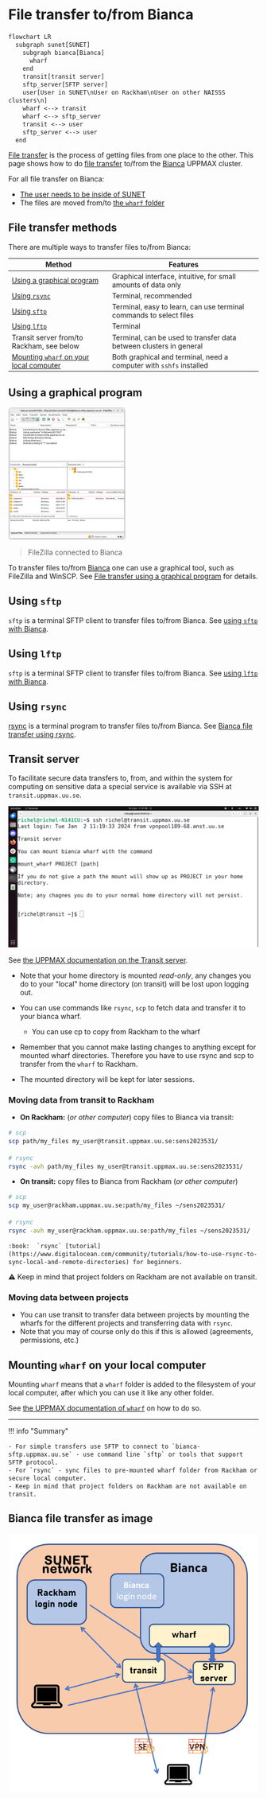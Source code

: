 # File transfer to/from Bianca

```mermaid
flowchart LR
  subgraph sunet[SUNET]
    subgraph bianca[Bianca]
      wharf
    end
    transit[transit server]
    sftp_server[SFTP server]
    user[User in SUNET\nUser on Rackham\nUser on other NAISSS clusters\n]
    wharf <--> transit
    wharf <--> sftp_server
    transit <--> user
    sftp_server <--> user
  end
```

[File transfer](file_transfer.md) is the process of getting files
from one place to the other. This page shows how to do [file transfer](file_transfer.md) to/from
the [Bianca](bianca.md) UPPMAX cluster.

For all file transfer on Bianca:

* [The user needs to be inside of SUNET](../getting_started/get_inside_sunet.md)
* The files are moved from/to [the `wharf` folder](wharf.md)

## File transfer methods

There are multiple ways to transfer files to/from Bianca:

Method                                                                            |Features
----------------------------------------------------------------------------------|---------------------------------------------
[Using a graphical program](#using-a-graphical-program)                           |Graphical interface, intuitive, for small amounts of data only
[Using `rsync`](#using-rsync)                                                     |Terminal, recommended
[Using `sftp`](#using-sftp)                                                       |Terminal, easy to learn, can use terminal commands to select files
[Using `lftp`](#using-lftp)                                                       |Terminal
Transit server from/to Rackham, see below                                         |Terminal, can be used to transfer data between clusters in general
[Mounting `wharf` on your local computer](#mounting-wharf-on-your-local-computer) |Both graphical and terminal, need a computer with `sshfs` installed


## Using a graphical program

![FileZilla connected to Bianca](./img/filezilla_login_to_bianca_236_x_266.png)

> FileZilla connected to Bianca

To transfer files to/from [Bianca](bianca.md)
one can use a graphical tool, such as FileZilla and WinSCP.
See [File transfer using a graphical program](bianca_file_transfer_using_gui.md)
for details.

## Using `sftp`

`sftp` is a terminal SFTP client to transfer files to/from Bianca.
See [using `sftp` with Bianca](sftp_with_bianca.md).

## Using `lftp`

`sftp` is a terminal SFTP client to transfer files to/from Bianca.
See [using `lftp` with Bianca](lftp_with_bianca.md).

## Using `rsync`

[rsync](../software/rsync.md) is a terminal program to transfer files to/from Bianca.
See [Bianca file transfer using rsync](bianca_file_transfer_using_rsync.md).

## Transit server

To facilitate secure data transfers to, from,
and within the system for computing on sensitive data a special service is available
via SSH at `transit.uppmax.uu.se`.

![A user that is logged in to Transit](./img/logged_in_transit.png)

See [the UPPMAX documentation on the Transit server](transit.md).

* Note that your home directory is mounted _read-only_, any changes you do to your "local" home directory (on transit) will be lost upon logging out.

* You can use commands like ``rsync``, ``scp`` to fetch data and transfer it to your bianca wharf.
    * You can use cp to copy from Rackham to the wharf
* Remember that you cannot make lasting changes to anything except for mounted wharf directories. Therefore you have to use rsync and scp to transfer from the ``wharf`` to Rackham.
* The mounted directory will be kept for later sessions.

### Moving data from transit to Rackham

* **On Rackham:** (_or other computer_) copy files to Bianca via transit:

```bash
# scp
scp path/my_files my_user@transit.uppmax.uu.se:sens2023531/

# rsync
rsync -avh path/my_files my_user@transit.uppmax.uu.se:sens2023531/
```

* **On transit:** copy files to Bianca from Rackham (_or other computer_)

```bash
# scp
scp my_user@rackham.uppmax.uu.se:path/my_files ~/sens2023531/

# rsync
rsync -avh my_user@rackham.uppmax.uu.se:path/my_files ~/sens2023531/
```

    :book:  `rsync` [tutorial](https://www.digitalocean.com/community/tutorials/how-to-use-rsync-to-sync-local-and-remote-directories) for beginners.

:warning: Keep in mind that project folders on Rackham are not available on transit.

### Moving data between projects

* You can use transit to transfer data between projects
  by mounting the wharfs for the different projects
  and transferring data with `rsync`.
* Note that you may of course only do this if this is allowed
  (agreements, permissions, etc.)

## Mounting `wharf` on your local computer

Mounting `wharf` means that a `wharf` folder is added to the
filesystem of your local computer, after which you can use
it like any other folder.

See [the UPPMAX documentation of `wharf`](wharf.md) on how to do so.

---

!!! info "Summary"

    - For simple transfers use SFTP to connect to `bianca-sftp.uppmax.uu.se` - use command line `sftp` or tools that support SFTP protocol.
    - For `rsync` - sync files to pre-mounted wharf folder from Rackham or secure local computer.
    - Keep in mind that project folders on Rackham are not available on transit.

## Bianca file transfer as image

![Bianca](../img/Bianca-transfer.png)

